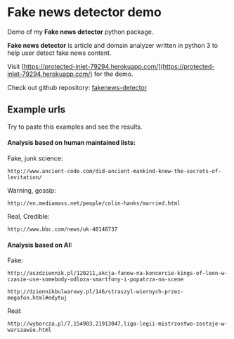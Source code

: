 # Fake news detector demo

Demo of my **Fake news detector** python package. 

**Fake news detector** is article and domain analyzer written in python 3 to help user detect fake news content.

Visit [https://protected-inlet-79294.herokuapp.com/](https://protected-inlet-79294.herokuapp.com/) for the demo.

Check out github repository: [fakenews-detector](https://github.com/MieszkoMakuch/fakenews-detector) 

## Example urls
Try to paste this examples and see the results.
#### Analysis based on human maintained lists:
Fake, junk science:

`http://www.ancient-code.com/did-ancient-mankind-know-the-secrets-of-levitation/`

Warning, gossip:

`http://en.mediamass.net/people/colin-hanks/married.html`

Real, Credible:

`http://www.bbc.com/news/uk-40148737`

#### Analysis based on AI:
Fake:

`http://aszdziennik.pl/120211,akcja-fanow-na-koncercie-kings-of-leon-w-czasie-use-somebody-odloza-smartfony-i-popatrza-na-scene`

`http://dziennikbulwarowy.pl/146/straszyl-wiernych-przez-megafon.html#edytuj`

Real:

`http://wyborcza.pl/7,154903,21913047,liga-legii-mistrzostwo-zostaje-w-warszawie.html`